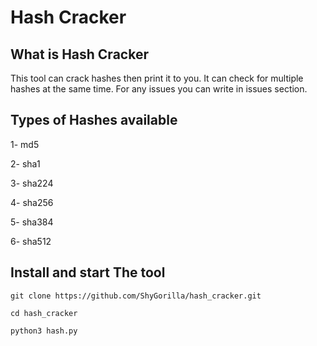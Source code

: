 # Hash Cracker

## What is Hash Cracker
This tool can crack hashes then print it to you. It can check for multiple hashes at the same time. For any issues you can write in issues section.

## Types of Hashes available
1- md5

2- sha1

3- sha224

4- sha256

5- sha384

6- sha512

## Install and start The tool 

`git clone https://github.com/ShyGorilla/hash_cracker.git`

`cd hash_cracker`

`python3 hash.py`

